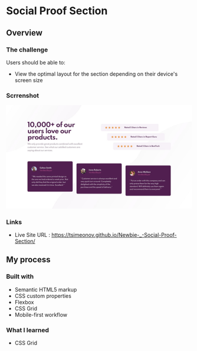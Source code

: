 # Social Proof Section

## Overview

### The challenge

Users should be able to:

- View the optimal layout for the section depending on their device's screen size

### Scrrenshot

![](/design/desktop-design.jpg)

### Links

- Live Site URL :  https://tsimeonov.github.io/Newbie-_-Social-Proof-Section/

## My process

### Built with

- Semantic HTML5 markup
- CSS custom properties
- Flexbox
- CSS Grid
- Mobile-first workflow

### What I learned

- CSS Grid

